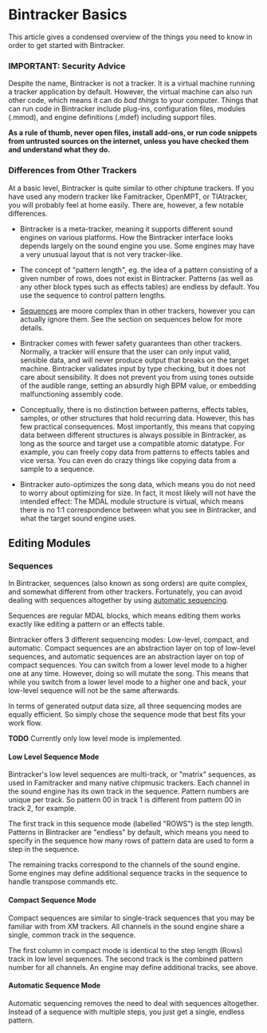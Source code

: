 # Bintracker Basics

This article gives a condensed overview of the things you need to know in order to get started with Bintracker.


### IMPORTANT: Security Advice

Despite the name, Bintracker is not a tracker. It is a virtual machine running a tracker application by default. However, the virtual machine can also run other code, which means it can do *bad things* to your computer. Things that can run code in Bintracker include plug-ins, configuration files, modules (.mmod), and engine definitions (.mdef) including support files.

**As a rule of thumb, never open files, install add-ons, or run code snippets from untrusted sources on the internet, unless you have checked them and understand what they do.**


### Differences from Other Trackers

At a basic level, Bintracker is quite similar to other chiptune trackers. If you have used any modern tracker like Famitracker, OpenMPT, or TIAtracker, you will probably feel at home easily. There are, however, a few notable differences.

- Bintracker is a meta-tracker, meaning it supports different sound engines on various platforms. How the Bintracker interface looks depends largely on the sound engine you use. Some engines may have a very unusual layout that is not very tracker-like.

- The concept of "pattern length", eg. the idea of a pattern consisting of a given number of rows, does not exist in Bintracker. Patterns (as well as any other block types such as effects tables) are endless by default. You use the sequence to control pattern lengths.

- [Sequences](#sequences) are moore complex than in other trackers, however you can actually ignore them. See the section on sequences below for more details.

- Bintracker comes with fewer safety guarantees than other trackers. Normally, a tracker will ensure that the user can only input valid, sensible data, and will never produce output that breaks on the target machine. Bintracker validates input by type checking, but it does not care about sensibility. It does not prevent you from using tones outside of the audible range, setting an absurdly high BPM value, or embedding malfunctioning assembly code.

- Conceptually, there is no distinction between patterns, effects tables, samples, or other structures that hold recurring data. However, this has few practical consequences. Most importantly, this means that copying data between different structures is always possible in Bintracker, as long as the source and target use a compatible atomic datatype. For example, you can freely copy data from patterns to effects tables and vice versa. You can even do crazy things like copying data from a sample to a sequence.

- Bintracker auto-optimizes the song data, which means you do not need to worry about optimizing for size. In fact, it most likely will not have the intended effect: The MDAL module structure is virtual, which means there is no 1:1 correspondence between what you see in Bintracker, and what the target sound engine uses.


## Editing Modules

### Sequences

In Bintracker, sequences (also known as song orders) are quite complex, and somewhat different from other trackers. Fortunately, you can avoid dealing with sequences altogether by using [automatic sequencing](#automatic-sequencing).

Sequences are regular MDAL blocks, which means editing them works exactly like editing a pattern or an effects table.

Bintracker offers 3 different sequencing modes: Low-level, compact, and automatic. Compact sequences are an abstraction layer on top of low-level sequences, and automatic sequences are an abstraction layer on top of compact sequences. You can switch from a lower level mode to a higher one at any time. However, doing so will mutate the song. This means that while you switch from a lower level mode to a higher one and back, your low-level sequence will not be the same afterwards.

In terms of generated output data size, all three sequencing modes are equally efficient. So simply chose the sequence mode that best fits your work flow.

**TODO** Currently only low level mode is implemented.


#### Low Level Sequence Mode

Bintracker's low level sequences are multi-track, or "matrix" sequences, as used in Famitracker and many native chipmusic trackers. Each channel in the sound engine has its own track in the sequence. Pattern numbers are unique per track. So pattern 00 in track 1 is different from pattern 00 in track 2, for example.

The first track in this sequence mode (labelled "ROWS") is the step length. Patterns in Bintracker are "endless" by default, which means you need to specify in the sequence how many rows of pattern data are used to form a step in the sequence.

The remaining tracks correspond to the channels of the sound engine. Some engines may define additional sequence tracks in the sequence to handle transpose commands etc.


#### Compact Sequence Mode

Compact sequences are similar to single-track sequences that you may be familiar with from XM trackers. All channels in the sound engine share a single, common track in the sequence.

The first column in compact mode is identical to the step length (Rows) track in low level sequences. The second track is the combined pattern number for all channels. An engine may define additional tracks, see above.


#### Automatic Sequence Mode

Automatic sequencing removes the need to deal with sequences altogether. Instead of a sequence with multiple steps, you just get a single, endless pattern.
